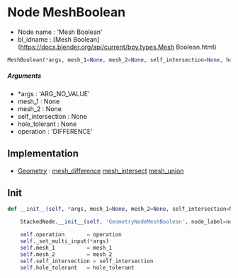 # Node MeshBoolean

- Node name : 'Mesh Boolean'
- bl_idname : [Mesh Boolean](https://docs.blender.org/api/current/bpy.types.Mesh Boolean.html)


``` python
MeshBoolean(*args, mesh_1=None, mesh_2=None, self_intersection=None, hole_tolerant=None, operation='DIFFERENCE', node_label=None, node_color=None)
```
##### Arguments

- *args : 'ARG_NO_VALUE'
- mesh_1 : None
- mesh_2 : None
- self_intersection : None
- hole_tolerant : None
- operation : 'DIFFERENCE'

## Implementation

- [Geometry](/docs/GeoNodes/Geometry.md) : [mesh_difference](/docs/GeoNodes/Geometry.md#mesh_difference) [mesh_intersect](/docs/GeoNodes/Geometry.md#mesh_intersect) [mesh_union](/docs/GeoNodes/Geometry.md#mesh_union)

## Init

``` python
def __init__(self, *args, mesh_1=None, mesh_2=None, self_intersection=None, hole_tolerant=None, operation='DIFFERENCE', node_label=None, node_color=None):

    StackedNode.__init__(self, 'GeometryNodeMeshBoolean', node_label=node_label, node_color=node_color)

    self.operation       = operation
    self._set_multi_input(*args)
    self.mesh_1          = mesh_1
    self.mesh_2          = mesh_2
    self.self_intersection = self_intersection
    self.hole_tolerant   = hole_tolerant
```
